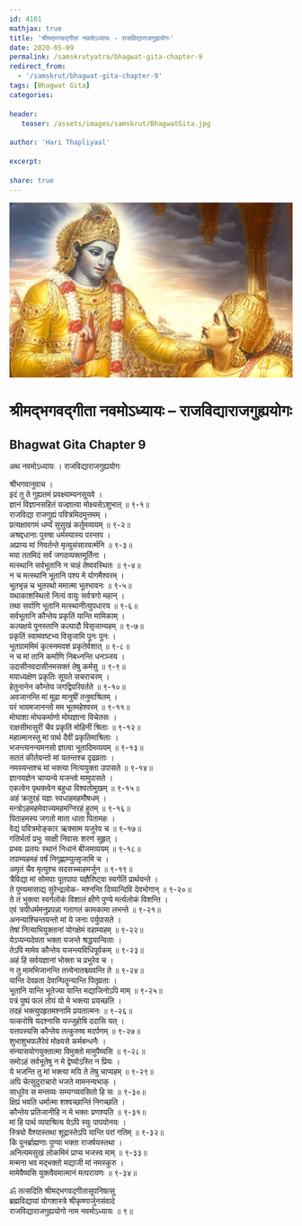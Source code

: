 ```yaml
---    
id: 4101    
mathjax: true    
title: 'श्रीमद्भगवद्गीता नवमोऽध्यायः - राजविद्याराजगुह्ययोगः'    
date: 2020-05-09    
permalink: /samskrutyatra/bhagwat-gita-chapter-9
redirect_from: 
  - '/samskrut/bhagwat-gita-chapter-9'
tags: [Bhagwat Gita]    
categories:    
    
header:    
   teaser: /assets/images/samskrut/BhagwatGita.jpg    
    
author: 'Hari Thapliyaal'    
    
excerpt:    
    
share: true    
---    
```

    
![](/assets/images/samskrut/BhagwatGita.jpg)    
    
# श्रीमद्भगवद्गीता नवमोऽध्यायः – राजविद्याराजगुह्ययोगः    
## Bhagwat Gita Chapter 9    
    
अथ नवमोऽध्यायः ।    राजविद्याराजगुह्ययोगः    
    
श्रीभगवानुवाच ।    
इदं तु ते गुह्यतमं प्रवक्ष्याम्यनसूयवे ।    
ज्ञानं विज्ञानसहितं यज्ज्ञात्वा मोक्ष्यसेऽशुभात् ॥ ९-१॥    
राजविद्या राजगुह्यं पवित्रमिदमुत्तमम् ।    
प्रत्यक्षावगमं धर्म्यं सुसुखं कर्तुमव्ययम् ॥ ९-२॥    
अश्रद्दधानाः पुरुषा धर्मस्यास्य परन्तप ।    
अप्राप्य मां निवर्तन्ते मृत्युसंसारवर्त्मनि ॥ ९-३॥    
मया ततमिदं सर्वं जगदव्यक्तमूर्तिना ।    
मत्स्थानि सर्वभूतानि न चाहं तेष्ववस्थितः ॥ ९-४॥    
न च मत्स्थानि भूतानि पश्य मे योगमैश्वरम् ।    
भूतभृन्न च भूतस्थो ममात्मा भूतभावनः ॥ ९-५॥    
यथाकाशस्थितो नित्यं वायुः सर्वत्रगो महान् ।    
तथा सर्वाणि भूतानि मत्स्थानीत्युपधारय ॥ ९-६॥    
सर्वभूतानि कौन्तेय प्रकृतिं यान्ति मामिकाम् ।    
कल्पक्षये पुनस्तानि कल्पादौ विसृजाम्यहम् ॥ ९-७॥    
प्रकृतिं स्वामवष्टभ्य विसृजामि पुनः पुनः ।    
भूतग्राममिमं कृत्स्नमवशं प्रकृतेर्वशात् ॥ ९-८॥    
न च मां तानि कर्माणि निबध्नन्ति धनञ्जय ।    
उदासीनवदासीनमसक्तं तेषु कर्मसु ॥ ९-९॥    
मयाध्यक्षेण प्रकृतिः सूयते सचराचरम् ।    
हेतुनानेन कौन्तेय जगद्विपरिवर्तते ॥ ९-१०॥    
अवजानन्ति मां मूढा मानुषीं तनुमाश्रितम् ।    
परं भावमजानन्तो मम भूतमहेश्वरम् ॥ ९-११॥    
मोघाशा मोघकर्माणो मोघज्ञाना विचेतसः ।    
राक्षसीमासुरीं चैव प्रकृतिं मोहिनीं श्रिताः ॥ ९-१२॥    
महात्मानस्तु मां पार्थ दैवीं प्रकृतिमाश्रिताः ।    
भजन्त्यनन्यमनसो ज्ञात्वा भूतादिमव्ययम् ॥ ९-१३॥    
सततं कीर्तयन्तो मां यतन्तश्च दृढव्रताः ।    
नमस्यन्तश्च मां भक्त्या नित्ययुक्ता उपासते ॥ ९-१४॥    
ज्ञानयज्ञेन चाप्यन्ये यजन्तो मामुपासते ।    
एकत्वेन पृथक्त्वेन बहुधा विश्वतोमुखम् ॥ ९-१५॥    
अहं क्रतुरहं यज्ञः स्वधाहमहमौषधम् ।    
मन्त्रोऽहमहमेवाज्यमहमग्निरहं हुतम् ॥ ९-१६॥    
पिताहमस्य जगतो माता धाता पितामहः ।    
वेद्यं पवित्रमोङ्कार ऋक्साम यजुरेव च ॥ ९-१७॥    
गतिर्भर्ता प्रभुः साक्षी निवासः शरणं सुहृत् ।    
प्रभवः प्रलयः स्थानं निधानं बीजमव्ययम् ॥ ९-१८॥    
तपाम्यहमहं वर्षं निगृह्णाम्युत्सृजामि च ।    
अमृतं चैव मृत्युश्च सदसच्चाहमर्जुन ॥ ९-१९॥    
त्रैविद्या मां सोमपाः पूतपापा यज्ञैरिष्ट्वा स्वर्गतिं प्रार्थयन्ते ।    
ते पुण्यमासाद्य सुरेन्द्रलोक- मश्नन्ति दिव्यान्दिवि देवभोगान् ॥ ९-२०॥    
ते तं भुक्त्वा स्वर्गलोकं विशालं क्षीणे पुण्ये मर्त्यलोकं विशन्ति ।    
एवं त्रयीधर्ममनुप्रपन्ना गतागतं कामकामा लभन्ते ॥ ९-२१॥    
अनन्याश्चिन्तयन्तो मां ये जनाः पर्युपासते ।    
तेषां नित्याभियुक्तानां योगक्षेमं वहाम्यहम् ॥ ९-२२॥    
येऽप्यन्यदेवता भक्ता यजन्ते श्रद्धयान्विताः ।    
तेऽपि मामेव कौन्तेय यजन्त्यविधिपूर्वकम् ॥ ९-२३॥    
अहं हि सर्वयज्ञानां भोक्ता च प्रभुरेव च ।    
न तु मामभिजानन्ति तत्त्वेनातश्च्यवन्ति ते ॥ ९-२४॥    
यान्ति देवव्रता देवान्पितॄन्यान्ति पितृव्रताः ।    
भूतानि यान्ति भूतेज्या यान्ति मद्याजिनोऽपि माम् ॥ ९-२५॥    
पत्रं पुष्पं फलं तोयं यो मे भक्त्या प्रयच्छति ।    
तदहं भक्त्युपहृतमश्नामि प्रयतात्मनः ॥ ९-२६॥    
यत्करोषि यदश्नासि यज्जुहोषि ददासि यत् ।    
यत्तपस्यसि कौन्तेय तत्कुरुष्व मदर्पणम् ॥ ९-२७॥    
शुभाशुभफलैरेवं मोक्ष्यसे कर्मबन्धनैः ।    
संन्यासयोगयुक्तात्मा विमुक्तो मामुपैष्यसि ॥ ९-२८॥    
समोऽहं सर्वभूतेषु न मे द्वेष्योऽस्ति न प्रियः ।    
ये भजन्ति तु मां भक्त्या मयि ते तेषु चाप्यहम् ॥ ९-२९॥    
अपि चेत्सुदुराचारो भजते मामनन्यभाक् ।    
साधुरेव स मन्तव्यः सम्यग्व्यवसितो हि सः ॥ ९-३०॥    
क्षिप्रं भवति धर्मात्मा शश्वच्छान्तिं निगच्छति ।    
कौन्तेय प्रतिजानीहि न मे भक्तः प्रणश्यति ॥ ९-३१॥    
मां हि पार्थ व्यपाश्रित्य येऽपि स्युः पापयोनयः ।    
स्त्रियो वैश्यास्तथा शूद्रास्तेऽपि यान्ति परां गतिम् ॥ ९-३२॥    
किं पुनर्ब्राह्मणाः पुण्या भक्ता राजर्षयस्तथा ।    
अनित्यमसुखं लोकमिमं प्राप्य भजस्व माम् ॥ ९-३३॥    
मन्मना भव मद्भक्तो मद्याजी मां नमस्कुरु ।    
मामेवैष्यसि युक्त्वैवमात्मानं मत्परायणः ॥ ९-३४॥    
    
ॐ तत्सदिति श्रीमद्भगवद्गीतासूपनिषत्सु    
ब्रह्मविद्यायां योगशास्त्रे श्रीकृष्णार्जुनसंवादे    
राजविद्याराजगुह्ययोगो नाम नवमोऽध्यायः ॥ ९॥    
    
